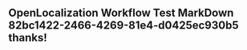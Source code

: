 <properties
ms.topic="hero-topic"
ms.test1="hero-topic"
ms.test2="test"/>


## OpenLocalization Workflow Test MarkDown 82bc1422-2466-4269-81e4-d0425ec930b5 thanks!



<!--HONumber=Aug16_HO5-->


